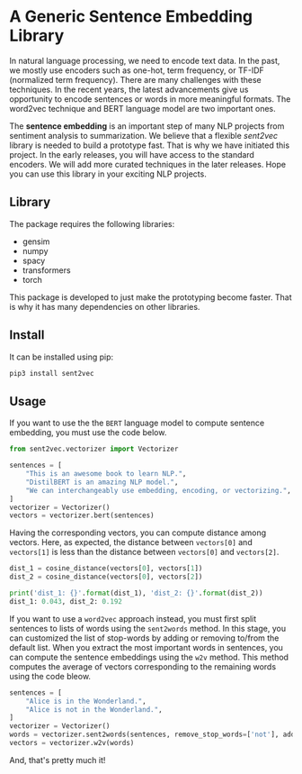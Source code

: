 # A Generic Sentence Embedding Library

In natural language processing, we need to encode text data. In the past, we mostly use encoders such as one-hot, 
term frequency, or TF-IDF (normalized term frequency). There are many challenges with these techniques. In the recent 
years, the latest advancements give us opportunity to encode sentences or words in more meaningful formats. The word2vec 
technique and BERT language model are two important ones.

The **sentence embedding** is an important step of many NLP projects from sentiment analysis to summarization. We 
believe that a flexible *sent2vec* library is needed to build a prototype fast. That is why we have initiated this 
project. In the early releases, you will have access to the standard encoders. We will add more curated techniques in 
the later releases. Hope you can use this library in your exciting NLP projects.

## Library
The package requires the following libraries:

* gensim  
* numpy
* spacy  
* transformers  
* torch  

This package is developed to just make the prototyping become faster. That is why it has many dependencies on other
libraries. 

## Install

It can be installed using pip:
```python
pip3 install sent2vec
```

## Usage
If you want to use the the `BERT` language model to compute sentence embedding, you must use the code below. 

```python
from sent2vec.vectorizer import Vectorizer

sentences = [
    "This is an awesome book to learn NLP.",
    "DistilBERT is an amazing NLP model.",
    "We can interchangeably use embedding, encoding, or vectorizing.",
]
vectorizer = Vectorizer()
vectors = vectorizer.bert(sentences)
```
Having the corresponding vectors, you can compute distance among vectors. Here, as expected, the distance between 
`vectors[0]` and `vectors[1]` is less than the distance between `vectors[0]` and `vectors[2]`.

```python
dist_1 = cosine_distance(vectors[0], vectors[1])
dist_2 = cosine_distance(vectors[0], vectors[2])

print('dist_1: {}'.format(dist_1), 'dist_2: {}'.format(dist_2))
dist_1: 0.043, dist_2: 0.192
```

If you want to use a `word2vec` approach instead, you must first split sentences to lists of words using the 
`sent2words` method. In this stage, you can customized the list of stop-words by adding or removing to/from the default
list. When you extract the most important words in sentences, you can compute the sentence embeddings using the `w2v`
method. This method computes the average of vectors corresponding to the remaining words using the code bleow. 
```python
sentences = [
    "Alice is in the Wonderland.",
    "Alice is not in the Wonderland.",
]
vectorizer = Vectorizer()
words = vectorizer.sent2words(sentences, remove_stop_words=['not'], add_stop_words=[])
vectors = vectorizer.w2v(words)
```
And, that's pretty much it!

